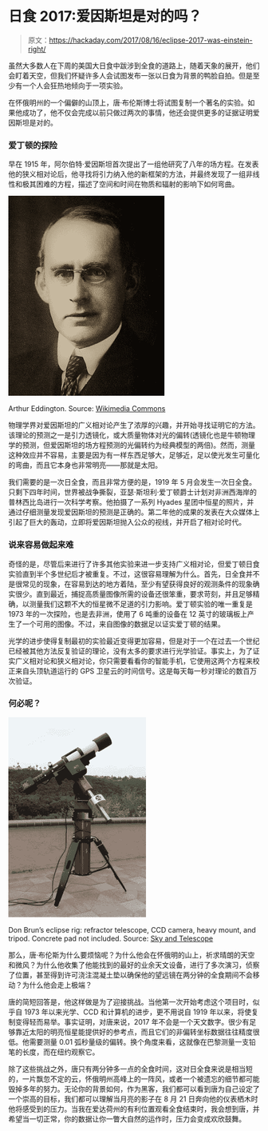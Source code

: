 # 日食 2017:爱因斯坦是对的吗？

> 原文：<https://hackaday.com/2017/08/16/eclipse-2017-was-einstein-right/>

虽然大多数人在下周的美国大日食中跋涉到全食的道路上，随着天象的展开，他们会盯着天空，但我们怀疑许多人会试图发布一张以日食为背景的鸭脸自拍。但是至少有一个人会狂热地倾向于一项实验。

在怀俄明州的一个偏僻的山顶上，唐·布伦斯博士将试图复制一个著名的实验。如果他成功了，他不仅会完成以前只做过两次的事情，他还会提供更多的证据证明爱因斯坦是对的。

### 爱丁顿的探险

早在 1915 年，阿尔伯特·爱因斯坦首次提出了一组他研究了八年的场方程。在发表他的狭义相对论后，他寻找将引力纳入他的新框架的方法，并最终发现了一组非线性和极其困难的方程，描述了空间和时间在物质和辐射的影响下如何弯曲。

[![](img/ce4cfc8f5e9432f51e26097dd8000f60.png)](https://hackaday.com/wp-content/uploads/2017/07/arthur_stanley_eddington.jpg)

Arthur Eddington. Source:
[Wikimedia Commons](https://commons.wikimedia.org/wiki/File%3AArthur_Stanley_Eddington.jpg)

物理学界对爱因斯坦的广义相对论产生了浓厚的兴趣，并开始寻找证明它的方法。该理论的预测之一是引力透镜化，或大质量物体对光的偏转(透镜化也是牛顿物理学的预测，但爱因斯坦的场方程预测的光偏转约为经典模型的两倍)。然而，测量这种效应并不容易，主要是因为有一样东西足够大，足够近，足以使光发生可量化的弯曲，而且它本身也非常明亮——那就是太阳。

我们需要的是一次日全食，而且非常方便的是，1919 年 5 月会发生一次日全食。只剩下四年时间，世界被战争撕裂，亚瑟·斯坦利·爱丁顿爵士计划对非洲西海岸的普林西比岛进行一次科学考察。他拍摄了一系列 Hyades 星团中恒星的照片，并通过仔细测量发现爱因斯坦的预测是正确的。第二年他的成果的发表在大众媒体上引起了巨大的轰动，立即将爱因斯坦抛入公众的视线，并开启了相对论时代。

### 说来容易做起来难

奇怪的是，尽管后来进行了许多其他实验来进一步支持广义相对论，但爱丁顿日食实验直到半个多世纪后才被重复。不过，这很容易理解为什么。首先，日全食并不是很常见的现象，在容易到达的地方着陆，至少有望获得良好的观测条件的现象确实很少。直到最近，捕捉高质量图像所需的设备还很笨重，要求苛刻，并且足够精确，以测量我们这颗不大的恒星微不足道的引力影响。爱丁顿实验的唯一重复是 1973 年的一次探险，也是去非洲，使用了 6 吨重的设备在 12 英寸的玻璃板上产生了一个可用的图像。不过，来自图像的数据足以证实爱丁顿的结果。

光学的进步使得复制最初的实验最近变得更加容易，但是对于一个在过去一个世纪已经被其他方法反复验证的理论，没有太多的要求进行光学验证。事实上，为了证实广义相对论和狭义相对论，你只需要看看你的智能手机，它使用这两个方程来校正来自头顶轨道运行的 GPS 卫星云的时间信号。这是每天每一秒对理论的数百万次验证。

### 何必呢？

[![](img/f922aa93889efbc5d7c6fdb990dc0ac8.png)](https://hackaday.com/wp-content/uploads/2017/07/bruns-equipment.jpg)

Don Brun’s eclipse rig: refractor telescope, CCD camera, heavy mount, and tripod. Concrete pad not included. Source: [Sky and Telescope](http://www.skyandtelescope.com/sky-and-telescope-magazine/beyond-the-printed-page/my-do-it-yourself-relativity-test/)

那么，唐·布伦斯为什么要烦恼呢？为什么他会在怀俄明的山上，祈求晴朗的天空和微风？为什么他收集了他能找到的最好的业余天文设备，进行了多次演习，侦察了位置，甚至得到许可浇注混凝土垫以确保他的望远镜在两分钟的全食期间不会移动？为什么他会走上极端？

唐的简短回答是，他这样做是为了迎接挑战。当他第一次开始考虑这个项目时，似乎自 1973 年以来光学、CCD 和计算机的进步，更不用说自 1919 年以来，将使复制变得轻而易举。事实证明，对唐来说，2017 年不会是一个天文数字。很少有足够靠近太阳的明亮恒星能提供好的参考点，而且它们的非偏转坐标数据往往精度很低。他需要测量 0.01 弧秒量级的偏转。换个角度来看，这就像在巴黎测量一支铅笔的长度，而在纽约观察它。

除了这些挑战之外，唐只有两分钟多一点的全食时间，这对日全食来说是相当短的，一片飘忽不定的云，怀俄明州高峰上的一阵风，或者一个被遗忘的细节都可能毁掉多年的努力。无论你的背景如何，作为黑客，我们都可以看到唐为自己设定了一个崇高的目标，我们都可以理解当月亮的影子在 8 月 21 日奔向他的仪表栖木时他将感受到的压力。当我在爱达荷州的有利位置观看全食结束时，我会想到唐，并希望当一切正常，你的数据让你一瞥大自然的运作时，压力会变成欢欣鼓舞。